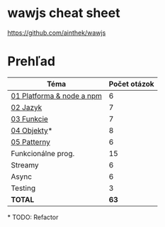 # wawjs cheat sheet
https://github.com/ainthek/wawjs

# Prehľad

|           Téma                                        | Počet otázok |
|-------------------------------------------------------|--------------|
| [01 Platforma & node a npm](01_platforma_node_npm.md) |      6       |
| [02 Jazyk](02_jazyk.md)                               |      7       |
| [03 Funkcie](03_funkcie.md)                           |      7       |
| [04 Objekty](04_objekty.md)*                          |      8       |
| [05 Patterny](05_patterny.md)                         |      6       |
| Funkcionálne prog.                                    |      15      |
| Streamy                                               |      6       |
| Async                                                 |      6       |
| Testing                                               |      3       |
| **TOTAL**                                             |    **63**    |

\* TODO: Refactor